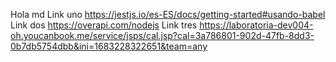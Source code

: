 Hola md
Link uno
https://jestjs.io/es-ES/docs/getting-started#usando-babel
Link dos
https://overapi.com/nodejs
Link tres
https://laboratoria-dev004-oh.youcanbook.me/service/jsps/cal.jsp?cal=3a786801-902d-47fb-8dd3-0b7db5754dbb&ini=1683228322651&team=any 